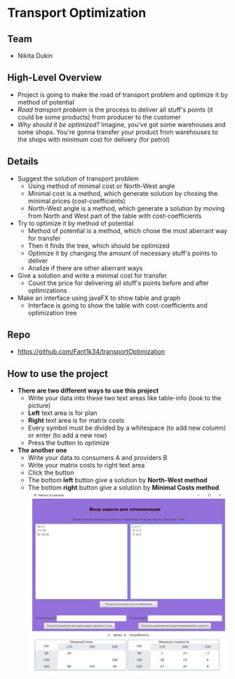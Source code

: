 # **Transport Optimization**

## Team
- Nikita Dukin
## High-Level Overview
- Project is going to make the road of transport problem and optimize it by method of potential
- *Road transport problem* is the process to deliver all stuff's points (it could be some products) from producer to the customer
- *Why should it be optimized?* Imagine, you've got some warehouses and some shops. You're gonna transfer your product from warehouses to the shops with minimum cost for delivery (for petrol)  
## Details
- Suggest the solution of transport problem
  - Using method of minimal cost or North-West angle
  - Minimal cost is a method, which generate solution by chosing the minimal prices (cost-coefficients)
  - North-West angle is a method, which generate a solution by moving from North and West part of the table with cost-coefficients
- Try to optimize it by method of potential
  - Method of potential is a method, which chose the most aberrant way for transfer
  - Then it finds the tree, which should be optimized
  - Optimize it by changing the amount of necessary stuff's points to deliver
  - Analize if there are other aberrant ways  
- Give a solution and write a minimal cost for transfer
  - Count the price for delivering all stuff's points before and after optimizations  
- Make an interface using javaFX to show table and graph
  - Interface is going to show the table with cost-coefficients and optimization tree
## Repo
- https://github.com/Fant1k34/transportOptimization
## How to use the project
- **There are two different ways to use this project**
  - Write your data into these two text areas like table-info (look to the picture)
  - **Left** text area is for plan
  - **Right** text area is for matrix costs
  - Every symbol must be divided by a whitespace (to add new column) or enter (to add a new row)
  - Press the butten to optimize
- **The another one**
  - Write your data to consumers A and providers B
  - Write your matrix costs to right text area
  - Click the button
  - The bottom **left** button give a solution by **North-West method**
  - The bottom **right** button give a solution by **Minimal Costs method**
![Что-то пошло не так](description/first.png "Главное меню")
